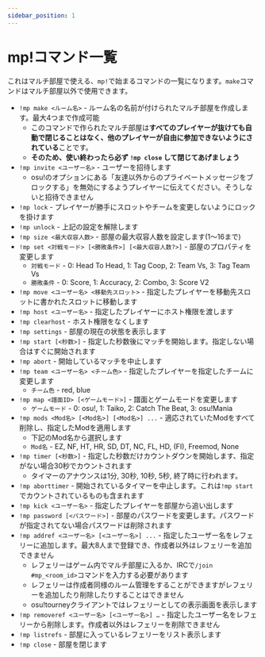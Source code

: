 ```yaml
---
sidebar_position: 1
---
```


# mp!コマンド一覧

これはマルチ部屋で使える、`mp!`で始まるコマンドの一覧になります。`make`コマンドはマルチ部屋以外で使用できます。

* ``!mp make <ルーム名>`` - ルーム名の名前が付けられたマルチ部屋を作成します。最大4つまで作成可能
  * このコマンドで作られたマルチ部屋は**すべてのプレイヤーが抜けても自動で閉じることはなく、他のプレイヤーが自由に参加できないようにされている**ことです。
  * **そのため、使い終わったら必ず ``!mp close`` して閉じてあげましょう**
* ``!mp invite <ユーザー名>`` - ユーザーを招待します
  * osu!のオプションにある「友達以外からのプライベートメッセージをブロックする」を無効にするようプレイヤーに伝えてください。そうしないと招待できません
* ``!mp lock`` - プレイヤーが勝手にスロットやチームを変更しないようにロックを掛けます
* ``!mp unlock`` - 上記の設定を解除します
* ``!mp size <最大収容人数>`` - 部屋の最大収容人数を設定します(1～16まで)
* ``!mp set <対戦モード> [<勝敗条件>] [<最大収容人数?>]`` - 部屋のプロパティを変更します
  * ``対戦モード`` - 0: Head To Head, 1: Tag Coop, 2: Team Vs, 3: Tag Team Vs
  * ``勝敗条件`` - 0: Score, 1: Accuracy, 2: Combo, 3: Score V2
* ``!mp move <ユーザー名> <移動先スロット>`` - 指定したプレイヤーを移動先スロットに書かれたスロットに移動します
* ``!mp host <ユーザー名>`` - 指定したプレイヤーにホスト権限を渡します
* ``!mp clearhost`` - ホスト権限をなくします
* ``!mp settings`` - 部屋の現在の状態を表示します
* ``!mp start [<秒数>]`` - 指定した秒数後にマッチを開始します。指定しない場合はすぐに開始されます
* ``!mp abort`` - 開始しているマッチを中止します
* ``!mp team <ユーザー名> <チーム色>`` - 指定したプレイヤーを指定したチームに変更します
  * ``チーム色`` - red, blue
* ``!mp map <譜面ID> [<ゲームモード>]`` - 譜面とゲームモードを変更します
  * ``ゲームモード`` - 0: osu!, 1: Taiko, 2: Catch The Beat, 3: osu!Mania
* ``!mp mods <Mod名> [<Mod名>] [<Mod名>] ...`` - 適応されていたModをすべて削除し、指定したModを適用します
  * 下記のMod名から選択します
  * ``Mod名`` - EZ, NF, HT, HR, SD, DT, NC, FL, HD, (FI), Freemod, None
* ``!mp timer [<秒数>]`` - 指定した秒数だけカウントダウンを開始します、指定がない場合30秒でカウントされます
  * タイマーのアナウンスは1分, 30秒, 10秒, 5秒, 終了時に行われます。
* ``!mp aborttimer`` - 開始されているタイマーを中止します。これは``!mp start``でカウントされているものも含まれます
* ``!mp kick <ユーザー名>`` - 指定したプレイヤーを部屋から追い出します
* ``!mp password [<パスワード>]`` - 部屋のパスワードを変更します。パスワードが指定されてない場合パスワードは削除されます
* ``!mp addref <ユーザー名> [<ユーザー名>] ...`` - 指定したユーザー名をレフェリーに追加します。最大8人まで登録でき、作成者以外はレフェリーを追加できません
  * レフェリーはゲーム内でマルチ部屋に入るか、IRCで``/join #mp_<room_id>``コマンドを入力する必要があります
  * レフェリーは作成者同様のルーム管理をすることができますがレフェリーを追加したり削除したりすることはできません
  * osu!tourneyクライアントではレフェリーとしての表示画面を表示します
* ``!mp removeref <ユーザー名> [<ユーザー名>] …`` - 指定したユーザー名をレフェリーから削除します。作成者以外はレフェリーを削除できません
* ``!mp listrefs`` - 部屋に入っているレフェリーをリスト表示します
* ``!mp close`` - 部屋を閉じます
